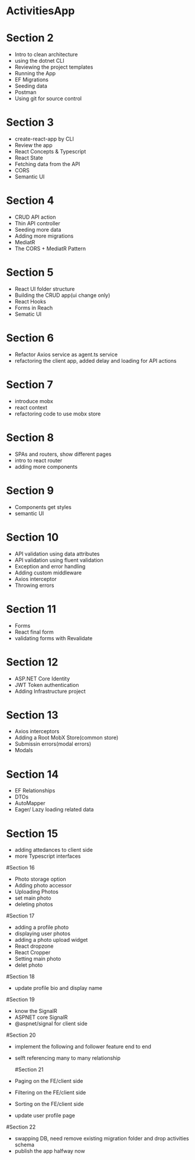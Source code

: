 # ActivitiesApp

# Section 2
- Intro to clean architecture
- using the dotnet CLI
- Reviewing the project templates
- Running the App
- EF Migrations
- Seeding data
- Postman
- Using git for source control

# Section 3
- create-react-app by CLI
- Review the app
- React Concepts & Typescript
- React State
- Fetching data from the API
- CORS
- Semantic UI

# Section 4
- CRUD API action
- Thin API controller
- Seeding more data
- Adding more migrations
- MediatR
- The CORS + MediatR Pattern

# Section 5
- React UI folder structure
- Building the CRUD app(ui change only)
- React Hooks
- Forms in Reach
- Sematic UI

# Section 6
- Refactor Axios service as agent.ts service
- refactoring the client app, added delay and loading for API actions

# Section 7
- introduce mobx
- react context
- refactoring code to use mobx store

# Section 8
- SPAs and routers, show different pages
- intro to react router
- adding more components

# Section 9
- Components get styles
- semantic UI

# Section 10
- API validation using data attributes
- API validation using fluent validation
- Exception and error handling
- Adding custom middleware
- Axios interceptor
- Throwing errors

# Section 11
- Forms
- React final form
- validating forms with Revalidate

# Section 12
- ASP.NET Core Identity
- JWT Token authentication
- Adding Infrastructure project

# Section 13
- Axios interceptors
- Adding a Root MobX Store(common store)
- Submissin errors(modal errors)
- Modals

# Section 14
- EF Relationships
- DTOs
- AutoMapper
- Eager/ Lazy loading related data

# Section 15
- adding attedances to client side
- more Typescript interfaces

#Section 16
 - Photo storage option
 - Adding photo accessor
 - Uploading Photos
 - set main photo
 - deleting photos

 #Section 17
 - adding a profile photo
 - displaying user photos
 - adding a photo upload widget
 - React dropzone
 - React Cropper
 - Setting main photo
 - delet photo
 
 #Section 18
 - update profile bio and display name

 #Section 19
 - know the SignalR
 - ASPNET core SignalR
 - @aspnet/signal for client side

  #Section 20
 - implement the following and follower feature end to end
 - selft referencing many to many relationship

   #Section 21
 - Paging on the FE/client side
 - Filtering on the FE/client side
 - Sorting on the FE/client side
 - update user profile page

 #Section 22
 - swapping DB, need remove existing migration folder and drop activities schema
 - publish the app halfway now